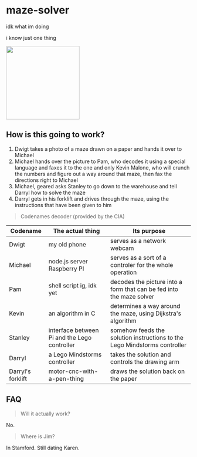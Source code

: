 # maze-solver
idk what im doing

i know just one thing

<img height="200" src="https://media2.giphy.com/media/p86JeMrz8HLJLjNHcC/giphy.gif?cid=ecf05e47iqb7fn9qhqi9iz8bttiu1kvuabhrdo0w767b2hf1&rid=giphy.gif&ct=g">

## How is this going to work?
1. Dwigt takes a photo of a maze drawn on a paper and hands it over to Michael
2. Michael hands over the picture to Pam, who decodes it using a special language and faxes it to the one and only Kevin Malone, who will crunch the numbers and figure out a way around that maze, then fax the directions right to Michael
3. Michael, geared  asks Stanley to go down to the warehouse and tell Darryl how to solve the maze
4. Darryl gets in his forklift and drives through the maze, using the instructions that have been given to him

> Codenames decoder (provided by the CIA)

|Codename|The actual thing|Its purpose|
|---|---|---|
|Dwigt|my old phone|serves as a network webcam|
|Michael|node.js server Raspberry PI|serves as a sort of a controler for the whole operation|
|Pam|shell script ig, idk yet|decodes the picture into a form that can be fed into the maze solver|
|Kevin|an algorithm in C|determines a way around the maze, using Dijkstra's algorithm|
|Stanley|interface between Pi and the Lego controller|somehow feeds the solution instructions to the Lego Mindstorms controller|
|Darryl|a Lego Mindstorms controller|takes the solution and controls the drawing arm|
|Darryl's forklift|motor-cnc-with-a-pen-thing|draws the solution back on the paper|

## FAQ
> Will it actually work?

No.

> Where is Jim?

In Stamford. Still dating Karen.

